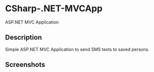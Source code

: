 # CSharp-.NET-MVCApp
ASP.NET MVC Application
## Description
Simple ASP.NET MVC Application to send SMS texts to saved persons.
## Screenshots

